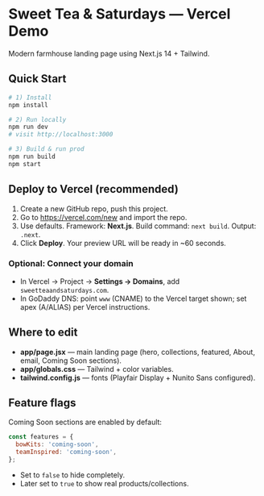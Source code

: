# Sweet Tea & Saturdays — Vercel Demo

Modern farmhouse landing page using Next.js 14 + Tailwind.

## Quick Start

```bash
# 1) Install
npm install

# 2) Run locally
npm run dev
# visit http://localhost:3000

# 3) Build & run prod
npm run build
npm start
```

## Deploy to Vercel (recommended)

1. Create a new GitHub repo, push this project.
2. Go to https://vercel.com/new and import the repo.
3. Use defaults. Framework: **Next.js**. Build command: `next build`. Output: `.next`.
4. Click **Deploy**. Your preview URL will be ready in ~60 seconds.

### Optional: Connect your domain
- In Vercel → Project → **Settings → Domains**, add `sweetteaandsaturdays.com`.
- In GoDaddy DNS: point `www` (CNAME) to the Vercel target shown; set apex (A/ALIAS) per Vercel instructions.

## Where to edit

- **app/page.jsx** — main landing page (hero, collections, featured, About, email, Coming Soon sections).
- **app/globals.css** — Tailwind + color variables.
- **tailwind.config.js** — fonts (Playfair Display + Nunito Sans configured).

## Feature flags

Coming Soon sections are enabled by default:

```js
const features = {
  bowKits: 'coming-soon',
  teamInspired: 'coming-soon',
};
```

- Set to `false` to hide completely.
- Later set to `true` to show real products/collections.
